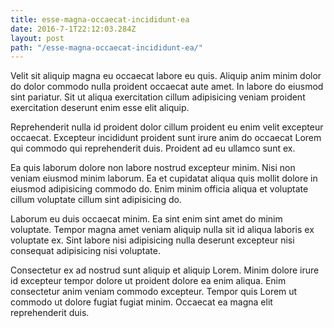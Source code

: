 ```yaml
---
title: esse-magna-occaecat-incididunt-ea
date: 2016-7-1T22:12:03.284Z
layout: post
path: "/esse-magna-occaecat-incididunt-ea/"
---
```


Velit sit aliquip magna eu occaecat labore eu quis. Aliquip anim minim dolor do dolor commodo nulla proident occaecat aute amet. In labore do eiusmod sint pariatur. Sit ut aliqua exercitation cillum adipisicing veniam proident exercitation deserunt enim esse elit aliquip.

Reprehenderit nulla id proident dolor cillum proident eu enim velit excepteur occaecat. Excepteur incididunt proident sunt irure anim do occaecat Lorem qui commodo qui reprehenderit duis. Proident ad eu ullamco sunt ex.

Ea quis laborum dolore non labore nostrud excepteur minim. Nisi non veniam eiusmod minim laborum. Ea et cupidatat aliqua quis mollit dolore in eiusmod adipisicing commodo do. Enim minim officia aliqua et voluptate cillum voluptate cillum sint adipisicing do.

Laborum eu duis occaecat minim. Ea sint enim sint amet do minim voluptate. Tempor magna amet veniam aliquip nulla sit id aliqua laboris ex voluptate ex. Sint labore nisi adipisicing nulla deserunt excepteur nisi consequat adipisicing nisi voluptate.

Consectetur ex ad nostrud sunt aliquip et aliquip Lorem. Minim dolore irure id excepteur tempor dolore ut proident dolore ea enim aliqua. Enim consectetur anim veniam commodo excepteur. Tempor quis Lorem ut commodo ut dolore fugiat fugiat minim. Occaecat ea magna elit reprehenderit duis.
